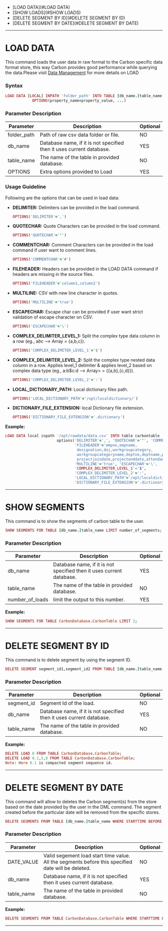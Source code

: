 <!--
    Licensed to the Apache Software Foundation (ASF) under one
    or more contributor license agreements.  See the NOTICE file
    distributed with this work for additional information
    regarding copyright ownership.  The ASF licenses this file
    to you under the Apache License, Version 2.0 (the
    "License"); you may not use this file except in compliance
    with the License.  You may obtain a copy of the License at

      http://www.apache.org/licenses/LICENSE-2.0

    Unless required by applicable law or agreed to in writing,
    software distributed under the License is distributed on an
    "AS IS" BASIS, WITHOUT WARRANTIES OR CONDITIONS OF ANY
    KIND, either express or implied.  See the License for the
    specific language governing permissions and limitations
    under the License.
-->

* [LOAD DATA](#LOAD DATA)
* [SHOW LOADS](#SHOW LOADS)
* [DELETE SEGMENT BY ID](#DELETE SEGMENT BY ID)
* [DELETE SEGMENT BY DATE](#DELETE SEGMENT BY DATE)

***

# LOAD DATA
 This command loads the user data in raw format to the Carbon specific data format store, this way Carbon provides good performance while querying the data.Please visit [Data Management](Carbondata-Management.md) for more details on LOAD

### Syntax

  ```ruby
  LOAD DATA [LOCAL] INPATH 'folder_path' INTO TABLE [db_name.]table_name 
              OPTIONS(property_name=property_value, ...)
  ```

### Parameter Description

| Parameter | Description | Optional |
| ------------- | -----| -------- |
| folder_path | Path of raw csv data folder or file. | NO |
| db_name | Database name, if it is not specified then it uses current database. | YES |
| table_name | The name of the table in provided database.| NO |
| OPTIONS | Extra options provided to Load | YES |
 

### Usage Guideline
Following are the options that can be used in load data:
- **DELIMITER:** Delimiters can be provided in the load command.
    
    ``` ruby
    OPTIONS('DELIMITER'=',')
    ```
- **QUOTECHAR:** Quote Characters can be provided in the load command.

    ```ruby
    OPTIONS('QUOTECHAR'='"')
    ```
- **COMMENTCHAR:** Comment Characters can be provided in the load command if user want to comment lines.

    ```ruby
    OPTIONS('COMMENTCHAR'='#')
    ```
- **FILEHEADER:** Headers can be provided in the LOAD DATA command if headers are missing in the source files.

    ```ruby
    OPTIONS('FILEHEADER'='column1,column2') 
    ```
- **MULTILINE:** CSV with new line character in quotes.

    ```ruby
    OPTIONS('MULTILINE'='true') 
    ```
- **ESCAPECHAR:** Escape char can be provided if user want strict validation of escape character on CSV.

    ```ruby
    OPTIONS('ESCAPECHAR'='\') 
    ```
- **COMPLEX_DELIMITER_LEVEL_1:** Split the complex type data column in a row (eg., a$b$c --> Array = {a,b,c}).

    ```ruby
    OPTIONS('COMPLEX_DELIMITER_LEVEL_1'='$') 
    ```
- **COMPLEX_DELIMITER_LEVEL_2:** Split the complex type nested data column in a row. Applies level_1 delimiter & applies level_2 based on complex data type (eg., a:b$c:d --> Array> = {{a,b},{c,d}}).

    ```ruby
    OPTIONS('COMPLEX_DELIMITER_LEVEL_2'=':') 
    ```
- **LOCAL_DICTIONARY_PATH:** Local dictionary files path.

    ```ruby
    OPTIONS('LOCAL_DICTIONARY_PATH'='/opt/localdictionary/') 
    ```
- **DICTIONARY_FILE_EXTENSION:** local Dictionary file extension.

    ```ruby
    OPTIONS('DICTIONARY_FILE_EXTENSION'='.dictionary') 
    ```

**Example:**

  ```ruby
  LOAD DATA local inpath '/opt/rawdata/data.csv' INTO table carbontable
                         options('DELIMITER'=',', 'QUOTECHAR'='"', 'COMMENTCHAR'='#',
                                 'FILEHEADER'='empno,empname,
                                  designation,doj,workgroupcategory,
                                  workgroupcategoryname,deptno,deptname,projectcode,
                                  projectjoindate,projectenddate,attendance,utilization,salary',
                                 'MULTILINE'='true', 'ESCAPECHAR'='\', 
                                 'COMPLEX_DELIMITER_LEVEL_1'='$', 
                                 'COMPLEX_DELIMITER_LEVEL_2'=':',
                                 'LOCAL_DICTIONARY_PATH'='/opt/localdictionary/',
                                 'DICTIONARY_FILE_EXTENSION'='.dictionary') 
  ```

***

# SHOW SEGMENTS
This command is to show the segments of carbon table to the user.

  ```ruby
  SHOW SEGMENTS FOR TABLE [db_name.]table_name LIMIT number_of_segments;
  ```

### Parameter Description

| Parameter | Description | Optional |
| ------------- | -----| --------- |
| db_name | Database name, if it is not specified then it uses current database. | YES |
| table_name | The name of the table in provided database.| NO |
| number_of_loads | limit the output to this number. | YES |

**Example:**

  ```ruby
  SHOW SEGMENTS FOR TABLE CarbonDatabase.CarbonTable LIMIT 2;
  ```

***

# DELETE SEGMENT BY ID

This command is to delete segment by using the segment ID.

  ```ruby
  DELETE SEGMENT segment_id1,segment_id2 FROM TABLE [db_name.]table_name;
  ```

### Parameter Description

| Parameter | Description | Optional |
| ------------- | -----| --------- |
| segment_id | Segment Id of the load. | NO |
| db_name | Database name, if it is not specified then it uses current database. | YES |
| table_name | The name of the table in provided database.| NO |

**Example:**

  ```ruby
  DELETE LOAD 0 FROM TABLE CarbonDatabase.CarbonTable;
  DELETE LOAD 0.1,5,8 FROM TABLE CarbonDatabase.CarbonTable;
  Note: Here 0.1 is compacted segment sequence id.  
  ```

***

# DELETE SEGMENT BY DATE
This command will allow to deletes the Carbon segment(s) from the store based on the date provided by the user in the DML command. The segment created before the particular date will be removed from the specific stores.

  ```ruby
  DELETE SEGMENTS FROM TABLE [db_name.]table_name WHERE STARTTIME BEFORE [DATE_VALUE];
  ```

### Parameter Description

| Parameter | Description | Optional |
| ------------- | -----| ------ |
| DATE_VALUE | Valid segement load start time value. All the segments before this specified date will be deleted. | NO |
| db_name | Database name, if it is not specified then it uses current database. | YES |
| table_name | The name of the table in provided database.| NO |

**Example:**

  ```ruby
  DELETE SEGMENTS FROM TABLE CarbonDatabase.CarbonTable WHERE STARTTIME BEFORE '2017-06-01 12:05:06';  
  ```

***